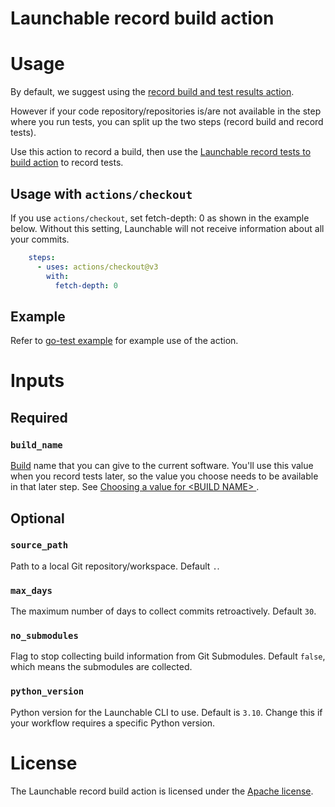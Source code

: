 # Launchable record build action

# Usage

By default, we suggest using the [record build and test results action](https://github.com/marketplace/actions/record-build-and-test-results-action).

However if your code repository/repositories is/are not available in the step where you run tests, you can split up the two steps (record build and record tests).

Use this action to record a build, then use the [Launchable record tests to build action](https://github.com/marketplace/actions/record-test-results-to-build-action) to record tests.

## Usage with `actions/checkout`

If you use `actions/checkout`, set fetch-depth: 0 as shown in the example below. Without this setting, Launchable will not receive information about all your commits.

```yaml
    steps:
      - uses: actions/checkout@v3
        with:
          fetch-depth: 0
```

## Example

Refer to [go-test example](./.github/workflows/go-test-example.yaml) for example use of the action.

# Inputs

## Required

### `build_name`

[Build](https://docs.launchableinc.com/concepts/build) name that you can give to the current software. You'll use this value when you record tests later, so the value you choose needs to be available in that later step. See [Choosing a value for \<BUILD NAME>
](https://www.launchableinc.com/docs/sending-data-to-launchable/using-the-launchable-cli/recording-builds-with-the-launchable-cli/choosing-a-value-for-build-name/).

## Optional

### `source_path`

Path to a local Git repository/workspace. Default `.`.

### `max_days`

The maximum number of days to collect commits retroactively. Default `30`.

### `no_submodules`

Flag to stop collecting build information from Git Submodules. Default `false`, which means the submodules are collected.

### `python_version`

Python version for the Launchable CLI to use. Default is `3.10`. Change this if your workflow requires a specific Python version.

# License
The Launchable record build action is licensed under the [Apache license](./LICENSE).
